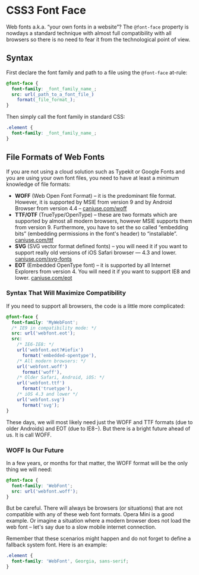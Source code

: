 CSS3 Font Face
==============

Web fonts a.k.a. “your own fonts in a website”? The `@font-face` property is
nowdays a standard technique with almost full compatibility with all browsers so
there is no need to fear it from the technological point of view.

Syntax
------

First declare the font family and path to a file using the `@font-face` at-rule:

```css
@font-face {
  font-family: _font_family_name_;
  src: url(_path_to_a_font_file_)
    format(_file_format_);
}
```

Then simply call the font family in standard CSS:

```css
.element {
  font-family: _font_family_name_;
}
```

File Formats of Web Fonts
-------------------------

If you are not using a cloud solution such as Typekit or Google Fonts and you
are using your own font files, you need to have at least a minimum knowledge of
file formats:

-   **WOFF** (Web Open Font Format) – it is the predominant file format.
    However, it is supported by MSIE from version 9 and by Android Browser from
    version 4.4 – [caniuse.com/woff](http://caniuse.com/woff)
-   **TTF/OTF** (TrueType/OpenType) – these are two formats which are supported
    by almost all modern browsers, however MSIE supports them from version 9.
    Furthermore, you have to set the so called “embedding bits” (embedding
    permissions in the font's header) to “installable”.
    [caniuse.com/ttf](http://caniuse.com/ttf)
-   **SVG** (SVG vector format defined fonts) – you will need it if you want to
    support really old versions of iOS Safari browser — 4.3 and lower.
    [caniuse.com/svg-fonts](http://caniuse.com/svg-fonts)
-   **EOT** (Embedded OpenType font) – it is supported by all Internet Explorers
    from version 4. You will need it if you want to support IE8 and lower.
    [caniuse.com/eot](http://caniuse.com/eot)

### Syntax That Will Maximize Compatibility

If you need to support all browsers, the code is a little more complicated:

```css
@font-face {
  font-family: 'MyWebFont';
  /* IE9 in compatibility mode: */
  src: url('webfont.eot');
  src:
    /* IE6-IE8: */
    url('webfont.eot?#iefix')
      format('embedded-opentype'),
    /* All modern browsers: */
    url('webfont.woff')
      format('woff'),
    /* Older Safari, Android, iOS: */
    url('webfont.ttf')
      format('truetype'),
    /* iOS 4.3 and lower */
    url('webfont.svg')
      format('svg');
}
```

These days, we will most likely need just the WOFF and TTF formats (due to older
Androids) and EOT (due to IE8−). But there is a bright future ahead of us. It is
call WOFF.

### WOFF Is Our Future

In a few years, or months for that matter, the WOFF format will be the only
thing we will need:

```css
@font-face {
  font-family: 'WebFont';
  src: url('webfont.woff');
}
```

But be careful. There will always be browsers (or situations) that are not
compatible with any of these web font formats. Opera Mini is a good example. Or
imagine a situation where a modern browser does not load the web font – let's
say due to a slow mobile internet connection.

Remember that these scenarios might happen and do not forget to define a
fallback system font. Here is an example:

```css
.element {
  font-family: 'WebFont', Georgia, sans-serif;
}
```
